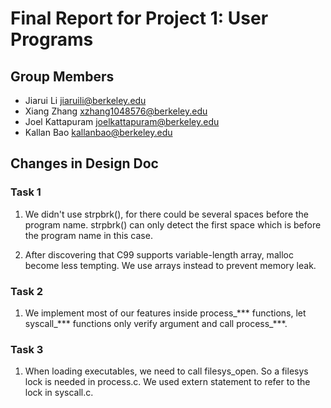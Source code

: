 Final Report for Project 1: User Programs
=========================================

## Group Members

* Jiarui Li <jiaruili@berkeley.edu>
* Xiang Zhang <xzhang1048576@berkeley.edu>
* Joel Kattapuram <joelkattapuram@berkeley.edu>
* Kallan Bao <kallanbao@berkeley.edu>

## Changes in Design Doc

### Task 1

1. We didn't use strpbrk(), for there could be several spaces before the program name. strpbrk() can only detect the first space which is before the program name in this case.

2. After discovering that C99 supports variable-length array, malloc become less tempting. We use arrays instead to prevent memory leak.

### Task 2

1. We implement most of our features inside process_*** functions, let syscall_*** functions only verify argument and call process_***.

### Task 3

1. When loading executables, we need to call filesys_open. So a filesys lock is needed in process.c. We used extern statement to refer to the lock in syscall.c.